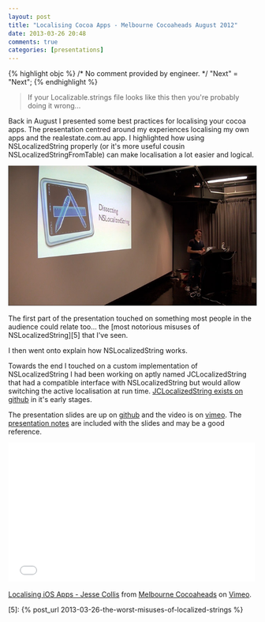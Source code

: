```yaml
---
layout: post
title: "Localising Cocoa Apps - Melbourne Cocoaheads August 2012"
date: 2013-03-26 20:48
comments: true
categories: [presentations]
---
```


{% highlight objc %}
/* No comment provided by engineer. */
"Next" = "Next";
{% endhighlight %}

> If your Localizable.strings file looks like this then you're probably doing it wrong...

Back in August I presented some best practices for localising your cocoa apps. The presentation centred around my experiences localising my own apps and the realestate.com.au app. I highlighted how using NSLocalizedString properly (or it's more useful cousin NSLocalizedStringFromTable) can make localisation a lot easier and logical.

<img class="center" src="/images/LocalisingApps-August2012.jpg" title="Localising Cocoa Apps - Melbourne Cocoaheads August 2012" alt="Localising Cocoa Apps - Melbourne Cocoaheads August 2012">

The first part of the presentation touched on something most people in the audience could relate too... the [most notorious misuses of NSLocalizedString][5] that I've seen.

I then went onto explain how NSLocalizedString works.

Towards the end I touched on a custom implementation of NSLocalizedString I had been working on aptly named JCLocalizedString that had a compatible interface with NSLocalizedString but would allow switching the active localisation at run time. [JCLocalizedString exists on github][2] in it's early stages.

The presentation slides are up on [github][1] and the video is on [vimeo][3]. The [presentation notes][4] are included with the slides and may be a good reference.

<iframe src="//player.vimeo.com/video/62207569" width="500" height="281" frameborder="0" webkitallowfullscreen mozallowfullscreen allowfullscreen></iframe> <p><a href="http://vimeo.com/62207569">Localising iOS Apps - Jesse Collis</a> from <a href="http://vimeo.com/user10513709">Melbourne Cocoaheads</a> on <a href="https://vimeo.com">Vimeo</a>.</p>

[1]: https://github.com/jessedc/JCLocalizedStringPreso
[2]: https://github.com/jessedc/JCLocalizedString
[3]: https://vimeo.com/62207569 "Localising iOS Apps - Jesse Collis"
[4]: https://github.com/jessedc/JCLocalizedStringPreso/blob/master/README.md
[5]: {% post_url 2013-03-26-the-worst-misuses-of-localized-strings %}

